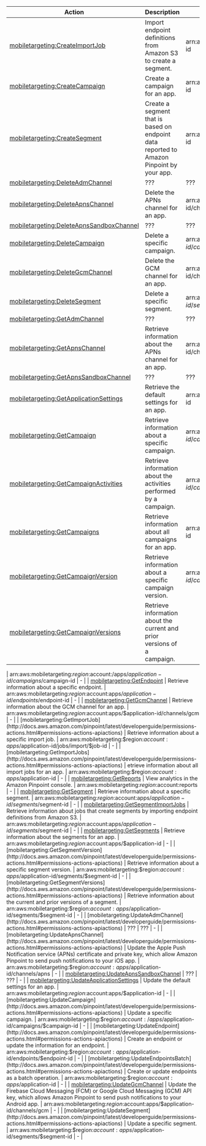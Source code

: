 | Action | Description | Resource | Condition |
| --- | --- | --- | --- |
| [mobiletargeting:CreateImportJob](http://docs.aws.amazon.com/pinpoint/latest/developerguide/permissions-actions.html#permissions-actions-apiactions) | Import endpoint definitions from Amazon S3 to create a segment. | arn:aws:mobiletargeting:$region:$account:/apps/$application-id | - |
| [mobiletargeting:CreateCampaign](http://docs.aws.amazon.com/pinpoint/latest/developerguide/permissions-actions.html#permissions-actions-apiactions) | Create a campaign for an app. | arn:aws:mobiletargeting:$region:$account:apps/$application-id | - |
| [mobiletargeting:CreateSegment](http://docs.aws.amazon.com/pinpoint/latest/developerguide/permissions-actions.html#permissions-actions-apiactions) | Create a segment that is based on endpoint data reported to Amazon Pinpoint by your app. | arn:aws:mobiletargeting:$region:$account:apps/$application-id | - |
| [mobiletargeting:DeleteAdmChannel](http://docs.aws.amazon.com/pinpoint/latest/developerguide/permissions-actions.html#permissions-actions-apiactions) | ??? | ??? | - |
| [mobiletargeting:DeleteApnsChannel](http://docs.aws.amazon.com/pinpoint/latest/developerguide/permissions-actions.html#permissions-actions-apiactions) | Delete the APNs channel for an app. | arn:aws:mobiletargeting:$region:$account:apps/$application-id/channels/apns | - |
| [mobiletargeting:DeleteApnsSandboxChannel](http://docs.aws.amazon.com/pinpoint/latest/developerguide/permissions-actions.html#permissions-actions-apiactions) | ??? | ??? | - |
| [mobiletargeting:DeleteCampaign](http://docs.aws.amazon.com/pinpoint/latest/developerguide/permissions-actions.html#permissions-actions-apiactions) | Delete a specific campaign. | arn:aws:mobiletargeting:$region:$account:/apps/$application-id/campaigns/$campaign-id | - |
| [mobiletargeting:DeleteGcmChannel](http://docs.aws.amazon.com/pinpoint/latest/developerguide/permissions-actions.html#permissions-actions-apiactions) | Delete the GCM channel for an app. | arn:aws:mobiletargeting:$region:$account:apps/$application-id/channels/gcm | - |
| [mobiletargeting:DeleteSegment](http://docs.aws.amazon.com/pinpoint/latest/developerguide/permissions-actions.html#permissions-actions-apiactions) | Delete a specific segment. | arn:aws:mobiletargeting:$region:$account:apps/$application-id/segments/$segment-id | - |
| [mobiletargeting:GetAdmChannel](http://docs.aws.amazon.com/pinpoint/latest/developerguide/permissions-actions.html#permissions-actions-apiactions) | ??? | ??? | - |
| [mobiletargeting:GetApnsChannel](http://docs.aws.amazon.com/pinpoint/latest/developerguide/permissions-actions.html#permissions-actions-apiactions) | Retrieve information about the APNs channel for an app. | arn:aws:mobiletargeting:$region:$account:apps/$application-id/channels/apns | - |
| [mobiletargeting:GetApnsSandboxChannel](http://docs.aws.amazon.com/pinpoint/latest/developerguide/permissions-actions.html#permissions-actions-apiactions) | ??? | ??? | - |
| [mobiletargeting:GetApplicationSettings](http://docs.aws.amazon.com/pinpoint/latest/developerguide/permissions-actions.html#permissions-actions-apiactions) | Retrieve the default settings for an app. | arn:aws:mobiletargeting:$region:$account:apps/$application-id | - |
| [mobiletargeting:GetCampaign](http://docs.aws.amazon.com/pinpoint/latest/developerguide/permissions-actions.html#permissions-actions-apiactions) | Retrieve information about a specific campaign. | arn:aws:mobiletargeting:$region:$account:/apps/$application-id/campaigns/$campaign-id | - |
| [mobiletargeting:GetCampaignActivities](http://docs.aws.amazon.com/pinpoint/latest/developerguide/permissions-actions.html#permissions-actions-apiactions) | Retrieve information about the activities performed by a campaign. | arn:aws:mobiletargeting:$region:$account:/apps/$application-id/campaigns/$campaign-id | - |
| [mobiletargeting:GetCampaigns](http://docs.aws.amazon.com/pinpoint/latest/developerguide/permissions-actions.html#permissions-actions-apiactions) | Retrieve information about all campaigns for an app. | arn:aws:mobiletargeting:$region:$account:/apps/$application-id | - |
| [mobiletargeting:GetCampaignVersion](http://docs.aws.amazon.com/pinpoint/latest/developerguide/permissions-actions.html#permissions-actions-apiactions) | Retrieve information about a specific campaign version. | arn:aws:mobiletargeting:$region:$account:/apps/$application-id/campaigns/$campaign-id| - |
| [mobiletargeting:GetCampaignVersions](http://docs.aws.amazon.com/pinpoint/latest/developerguide/permissions-actions.html#permissions-actions-apiactions) | Retrieve information about the current and prior versions of a campaign.

 | arn:aws:mobiletargeting:$region:$account:/apps/$application-id/campaigns/$campaign-id | - |
| [mobiletargeting:GetEndpoint](http://docs.aws.amazon.com/pinpoint/latest/developerguide/permissions-actions.html#permissions-actions-apiactions) | Retrieve information about a specific endpoint. | arn:aws:mobiletargeting:$region:$account:apps/$application-id/endpoints/$endpoint-id | - |
| [mobiletargeting:GetGcmChannel](http://docs.aws.amazon.com/pinpoint/latest/developerguide/permissions-actions.html#permissions-actions-apiactions) | Retrieve information about the GCM channel for an app. | arn:aws:mobiletargeting:$region:$account:apps/$application-id/channels/gcm | - |
| [mobiletargeting:GetImportJob](http://docs.aws.amazon.com/pinpoint/latest/developerguide/permissions-actions.html#permissions-actions-apiactions) | Retrieve information about a specific import job. | arn:aws:mobiletargeting:$region:$account:apps/$application-id/jobs/import/$job-id | - |
| [mobiletargeting:GetImportJobs](http://docs.aws.amazon.com/pinpoint/latest/developerguide/permissions-actions.html#permissions-actions-apiactions) | etrieve information about all import jobs for an app. | arn:aws:mobiletargeting:$region:$account:apps/$application-id | - |
| [mobiletargeting:GetReports](http://docs.aws.amazon.com/pinpoint/latest/developerguide/permissions-actions.html#permissions-actions-apiactions) | View analytics in the Amazon Pinpoint console. | arn:aws:mobiletargeting:$region:$account:reports | - |
| [mobiletargeting:GetSegment](http://docs.aws.amazon.com/pinpoint/latest/developerguide/permissions-actions.html#permissions-actions-apiactions) | Retrieve information about a specific segment. | arn:aws:mobiletargeting:$region:$account:apps/$application-id/segments/$segment-id | - |
| [mobiletargeting:GetSegmentImportJobs](http://docs.aws.amazon.com/pinpoint/latest/developerguide/permissions-actions.html#permissions-actions-apiactions) | Retrieve information about jobs that create segments by importing endpoint definitions from Amazon S3. | arn:aws:mobiletargeting:$region:$account:apps/$application-id/segments/$segment-id | - |
| [mobiletargeting:GetSegments](http://docs.aws.amazon.com/pinpoint/latest/developerguide/permissions-actions.html#permissions-actions-apiactions) | Retrieve information about the segments for an app. | arn:aws:mobiletargeting:$region:$account:apps/$application-id | - |
| [mobiletargeting:GetSegmentVersion](http://docs.aws.amazon.com/pinpoint/latest/developerguide/permissions-actions.html#permissions-actions-apiactions) | Retrieve information about a specific segment version. | arn:aws:mobiletargeting:$region:$account:apps/$application-id/segments/$segment-id | - |
| [mobiletargeting:GetSegmentVersions](http://docs.aws.amazon.com/pinpoint/latest/developerguide/permissions-actions.html#permissions-actions-apiactions) | Retrieve information about the current and prior versions of a segment. | arn:aws:mobiletargeting:$region:$account:apps/$application-id/segments/$segment-id | - |
| [mobiletargeting:UpdateAdmChannel](http://docs.aws.amazon.com/pinpoint/latest/developerguide/permissions-actions.html#permissions-actions-apiactions) | ??? | ??? | - |
| [mobiletargeting:UpdateApnsChannel](http://docs.aws.amazon.com/pinpoint/latest/developerguide/permissions-actions.html#permissions-actions-apiactions) | Update the Apple Push Notification service (APNs) certificate and private key, which allow Amazon Pinpoint to send push notifications to your iOS app. | arn:aws:mobiletargeting:$region:$account:apps/$application-id/channels/apns | - |
| [mobiletargeting:UpdateApnsSandboxChannel](http://docs.aws.amazon.com/pinpoint/latest/developerguide/permissions-actions.html#permissions-actions-apiactions) | ??? | ??? | - |
| [mobiletargeting:UpdateApplicationSettings](http://docs.aws.amazon.com/pinpoint/latest/developerguide/permissions-actions.html#permissions-actions-apiactions) | Update the default settings for an app. | arn:aws:mobiletargeting:$region:$account:apps/$application-id | - |
| [mobiletargeting:UpdateCampaign](http://docs.aws.amazon.com/pinpoint/latest/developerguide/permissions-actions.html#permissions-actions-apiactions) | Update a specific campaign. | arn:aws:mobiletargeting:$region:$account:/apps/$application-id/campaigns/$campaign-id | - |
| [mobiletargeting:UpdateEndpoint](http://docs.aws.amazon.com/pinpoint/latest/developerguide/permissions-actions.html#permissions-actions-apiactions) | Create an endpoint or update the information for an endpoint. | arn:aws:mobiletargeting:$region:$account:apps/$application-id/endpoints/$endpoint-id | - |
| [mobiletargeting:UpdateEndpointsBatch](http://docs.aws.amazon.com/pinpoint/latest/developerguide/permissions-actions.html#permissions-actions-apiactions) | Create or update endpoints as a batch operation. | arn:aws:mobiletargeting:$region:$account:apps/$application-id | - |
| [mobiletargeting:UpdateGcmChannel](http://docs.aws.amazon.com/pinpoint/latest/developerguide/permissions-actions.html#permissions-actions-apiactions) | Update the Firebase Cloud Messaging (FCM) or Google Cloud Messaging (GCM) API key, which allows Amazon Pinpoint to send push notifications to your Android app. | arn:aws:mobiletargeting:$region:$account:apps/$application-id/channels/gcm | - |
| [mobiletargeting:UpdateSegment](http://docs.aws.amazon.com/pinpoint/latest/developerguide/permissions-actions.html#permissions-actions-apiactions) | Update a specific segment. | arn:aws:mobiletargeting:$region:$account:apps/$application-id/segments/$segment-id | - |
